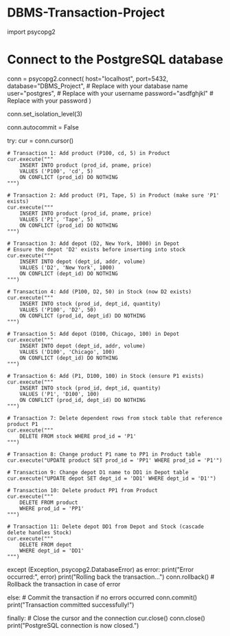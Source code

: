 # DBMS-Transaction-Project
 import psycopg2

# Connect to the PostgreSQL database
conn = psycopg2.connect(
    host="localhost",
    port=5432,
    database="DBMS_Project",  # Replace with your database name
    user="postgres",         # Replace with your username
    password="asdfghjkl"     # Replace with your password
)

conn.set_isolation_level(3)

conn.autocommit = False

try:
    cur = conn.cursor()

    # Transaction 1: Add product (P100, cd, 5) in Product
    cur.execute("""
        INSERT INTO product (prod_id, pname, price) 
        VALUES ('P100', 'cd', 5)
        ON CONFLICT (prod_id) DO NOTHING
    """)

    # Transaction 2: Add product (P1, Tape, 5) in Product (make sure 'P1' exists)
    cur.execute("""
        INSERT INTO product (prod_id, pname, price) 
        VALUES ('P1', 'Tape', 5)
        ON CONFLICT (prod_id) DO NOTHING
    """)

    # Transaction 3: Add depot (D2, New York, 1000) in Depot
    # Ensure the depot 'D2' exists before inserting into stock
    cur.execute("""
        INSERT INTO depot (dept_id, addr, volume) 
        VALUES ('D2', 'New York', 1000)
        ON CONFLICT (dept_id) DO NOTHING
    """)

    # Transaction 4: Add (P100, D2, 50) in Stock (now D2 exists)
    cur.execute("""
        INSERT INTO stock (prod_id, dept_id, quantity) 
        VALUES ('P100', 'D2', 50)
        ON CONFLICT (prod_id, dept_id) DO NOTHING
    """)

    # Transaction 5: Add depot (D100, Chicago, 100) in Depot
    cur.execute("""
        INSERT INTO depot (dept_id, addr, volume) 
        VALUES ('D100', 'Chicago', 100)
        ON CONFLICT (dept_id) DO NOTHING
    """)

    # Transaction 6: Add (P1, D100, 100) in Stock (ensure P1 exists)
    cur.execute("""
        INSERT INTO stock (prod_id, dept_id, quantity) 
        VALUES ('P1', 'D100', 100)
        ON CONFLICT (prod_id, dept_id) DO NOTHING
    """)

    # Transaction 7: Delete dependent rows from stock table that reference product P1
    cur.execute("""
        DELETE FROM stock WHERE prod_id = 'P1'
    """)

    # Transaction 8: Change product P1 name to PP1 in Product table
    cur.execute("UPDATE product SET prod_id = 'PP1' WHERE prod_id = 'P1'")

    # Transaction 9: Change depot D1 name to DD1 in Depot table
    cur.execute("UPDATE depot SET dept_id = 'DD1' WHERE dept_id = 'D1'")

    # Transaction 10: Delete product PP1 from Product
    cur.execute("""
        DELETE FROM product 
        WHERE prod_id = 'PP1'
    """)

    # Transaction 11: Delete depot DD1 from Depot and Stock (cascade delete handles Stock)
    cur.execute("""
        DELETE FROM depot 
        WHERE dept_id = 'DD1'
    """)

except (Exception, psycopg2.DatabaseError) as error:
    print("Error occurred:", error)
    print("Rolling back the transaction...")
    conn.rollback()  # Rollback the transaction in case of error

else:
    # Commit the transaction if no errors occurred
    conn.commit()
    print("Transaction committed successfully!")

finally:
    # Close the cursor and the connection
    cur.close()
    conn.close()
    print("PostgreSQL connection is now closed.")

